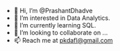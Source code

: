 - 👋 Hi, I’m @PrashantDhadve
- 👀 I’m interested in Data Analytics.
- 🌱 I’m currently learning SQL.
- 💞️ I’m looking to collaborate on ...
- 📫 Reach me at pkdafl@gmail.com

<!---
PrashantDhadve/PrashantDhadve is a ✨ special ✨ repository because its `README.md` (this file) appears on your GitHub profile.
You can click the Preview link to take a look at your changes.
--->
